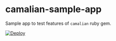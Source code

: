 # camalian-sample-app

Sample app to test features of `camalian` ruby gem.


[![Deploy](https://www.herokucdn.com/deploy/button.svg)](https://heroku.com/deploy)
